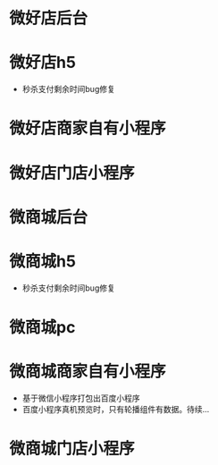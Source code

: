 # 微好店后台

# 微好店h5
* 秒杀支付剩余时间bug修复

# 微好店商家自有小程序

# 微好店门店小程序

# 微商城后台

# 微商城h5
* 秒杀支付剩余时间bug修复

# 微商城pc

# 微商城商家自有小程序
* 基于微信小程序打包出百度小程序
* 百度小程序真机预览时，只有轮播组件有数据。待续...

# 微商城门店小程序
